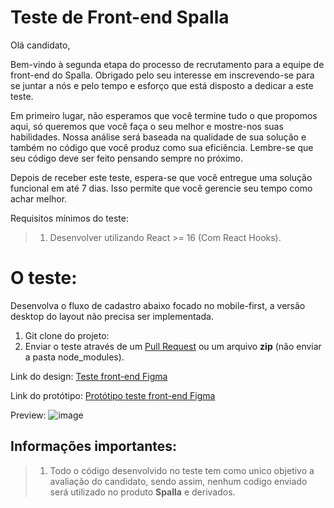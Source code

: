 # Teste de Front-end Spalla
Olá candidato,

Bem-vindo à segunda etapa do processo de recrutamento para a equipe de front-end do Spalla. Obrigado pelo seu interesse em
inscrevendo-se para se juntar a nós e pelo tempo e esforço que está disposto a dedicar a este teste.

Em primeiro lugar, não esperamos que você termine tudo o que propomos aqui, só queremos que você faça o seu melhor e
mostre-nos suas habilidades. Nossa análise será baseada na qualidade de sua solução e também no código que você produz
como sua eficiência. Lembre-se que seu código deve ser feito pensando sempre no próximo.

Depois de receber este teste, espera-se que você entregue uma solução funcional em até 7 dias. Isso permite que você
gerencie seu tempo como achar melhor.


Requisitos mínimos do teste:
> 1) Desenvolver utilizando React >= 16 (Com React Hooks).


# O teste:
Desenvolva o fluxo de cadastro abaixo focado no mobile-first, a versão desktop do layout não precisa ser implementada.

1) Git clone do projeto:
2) Enviar o teste através de um [Pull Request](https://github.com/taghos/teste-frontend-spalla/pulls) ou um arquivo **zip** (não enviar a pasta node_modules).


Link do design: [Teste front-end Figma](https://www.figma.com/file/fmGupCuu9VSdTER2fxow6A/Teste-front-end-Spalla?node-id=0%3A1)

Link do protótipo: [Protótipo teste front-end Figma](https://www.figma.com/proto/fmGupCuu9VSdTER2fxow6A/Teste-front-end-Spalla?node-id=1%3A64&scaling=min-zoom&page-id=0%3A1)

Preview:
![image](https://user-images.githubusercontent.com/69165042/120242332-0359ae00-c23b-11eb-9923-be4cda32c420.png)

## Informações importantes:

> 1. Todo o código desenvolvido no teste tem como unico objetivo a avaliação do candidato, sendo assim, nenhum codigo enviado será utilizado no produto **Spalla** e derivados.
